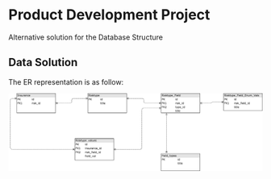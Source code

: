 # Product Development Project

Alternative solution for the Database Structure

## Data Solution

The ER representation is as follow:

![alt text](https://raw.githubusercontent.com/hugoruivo/ProductDevelopmentProject/alternativesolution/img/alternative.png)
